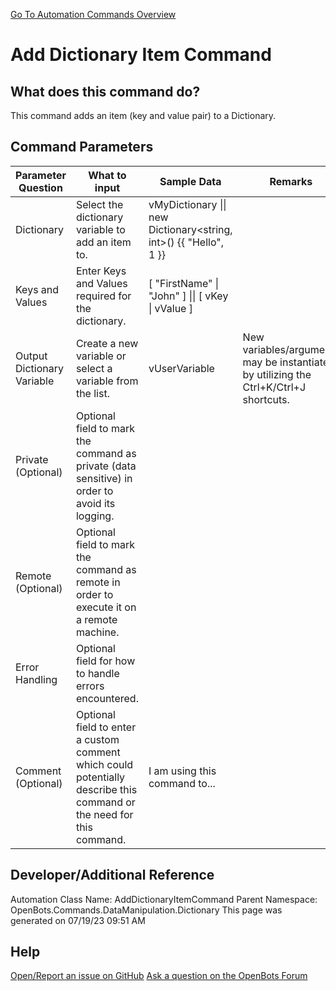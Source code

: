 <!--TITLE: Add Dictionary Item Command -->
<!-- SUBTITLE: a command in the Data Manipulation Commands\Dictionary group. -->
[Go To Automation Commands Overview](/automation-commands)


# Add Dictionary Item Command


## What does this command do?
This command adds an item (key and value pair) to a Dictionary.


## Command Parameters
| Parameter Question   	| What to input  	|  Sample Data 	| Remarks  	|
| ---                    | ---               | ---           | ---       |
|Dictionary|Select the dictionary variable to add an item to.|vMyDictionary \|\| new Dictionary<string, int>() {{ "Hello", 1 }}||
|Keys and Values|Enter Keys and Values required for the dictionary.|[ "FirstName" \| "John" ] \|\| [ vKey \| vValue ]||
|Output Dictionary Variable|Create a new variable or select a variable from the list.|vUserVariable|New variables/arguments may be instantiated by utilizing the Ctrl+K/Ctrl+J shortcuts.|
|Private (Optional)|Optional field to mark the command as private (data sensitive) in order to avoid its logging.|||
|Remote (Optional)|Optional field to mark the command as remote in order to execute it on a remote machine.|||
|Error Handling|Optional field for how to handle errors encountered.|||
|Comment (Optional)|Optional field to enter a custom comment which could potentially describe this command or the need for this command.|I am using this command to...||


## Developer/Additional Reference
Automation Class Name: AddDictionaryItemCommand
Parent Namespace: OpenBots.Commands.DataManipulation.Dictionary
This page was generated on 07/19/23 09:51 AM


## Help
[Open/Report an issue on GitHub](https://github.com/OpenBotsAI/OpenBots.Studio/issues/new)
[Ask a question on the OpenBots Forum](https://openbots.ai/forums/)
